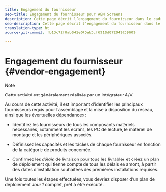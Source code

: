 ```yaml
---
title: Engagement du fournisseur
seo-title: Engagement du fournisseur pour AEM Screens
description: Cette page décrit l’engagement du fournisseur dans le cadre du guide des bonnes pratiques d’AEM Screens
seo-description: Cette page décrit l’engagement du fournisseur dans le cadre du guide des bonnes pratiques d’AEM Screens
translation-type: ht
source-git-commit: fb13c72f0ab841e075ab3cf6918d872949739609

---
```



# Engagement du fournisseur {#vendor-engagement}

>[!NOTE]
>
>Cette activité est généralement réalisée par un intégrateur A/V.

Au cours de cette activité, il est important d’identifier les principaux fournisseurs requis pour l’assemblage et la mise à disposition du réseau, ainsi que les éventuelles dépendances :

* Identifiez les fournisseurs de tous les composants matériels nécessaires, notamment les écrans, les PC de lecture, le matériel de montage et les périphériques associés.

* Définissez les capacités et les tâches de chaque fournisseur en fonction de la catégorie de produits concernée.

* Confirmez les *délais* de livraison pour tous les livrables et créez un plan de déploiement qui tienne compte de tous les délais en amont, à partir des dates d’installation souhaitées des premières installations requises.

Une fois toutes les étapes effectuées, vous devriez disposer d’un plan de déploiement *Jour 1* complet, prêt à être exécuté.
